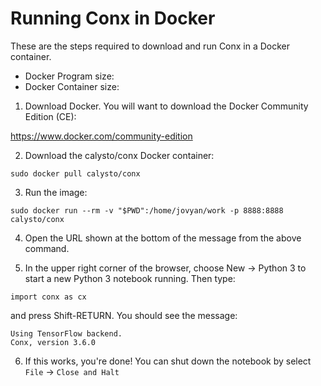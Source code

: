 # Running Conx in Docker

These are the steps required to download and run Conx in a Docker container.

* Docker Program size: 
* Docker Container size: 

1. Download Docker. You will want to download the Docker Community Edition (CE):

https://www.docker.com/community-edition

2. Download the calysto/conx Docker container:

```
sudo docker pull calysto/conx
```

3. Run the image:

```
sudo docker run --rm -v "$PWD":/home/jovyan/work -p 8888:8888 calysto/conx
```

4. Open the URL shown at the bottom of the message from the above command.

5. In the upper right corner of the browser, choose New -> Python 3 to start a
new Python 3 notebook running. Then type:

```
import conx as cx
```

and press Shift-RETURN. You should see the message:

```
Using TensorFlow backend.
Conx, version 3.6.0
```

6. If this works, you're done! You can shut down the notebook by
select `File` -> `Close and Halt`
